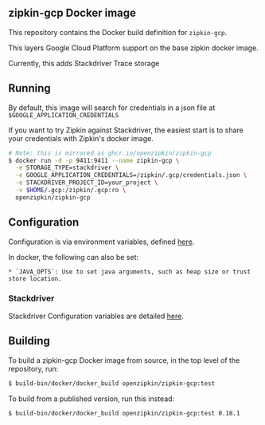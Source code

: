 ## zipkin-gcp Docker image

This repository contains the Docker build definition for `zipkin-gcp`.

This layers Google Cloud Platform support on the base zipkin docker image.

Currently, this adds Stackdriver Trace storage

## Running

By default, this image will search for credentials in a json file at `$GOOGLE_APPLICATION_CREDENTIALS`

If you want to try Zipkin against Stackdriver, the easiest start is to share
your credentials with Zipkin's docker image.

```bash
# Note: this is mirrored as ghcr.io/openzipkin/zipkin-gcp
$ docker run -d -p 9411:9411 --name zipkin-gcp \
  -e STORAGE_TYPE=stackdriver \
  -e GOOGLE_APPLICATION_CREDENTIALS=/zipkin/.gcp/credentials.json \
  -e STACKDRIVER_PROJECT_ID=your_project \
  -v $HOME/.gcp:/zipkin/.gcp:ro \
  openzipkin/zipkin-gcp
```

## Configuration

Configuration is via environment variables, defined [here](../README.md).

In docker, the following can also be set:

    * `JAVA_OPTS`: Use to set java arguments, such as heap size or trust store location.

### Stackdriver

Stackdriver Configuration variables are detailed [here](../module/storage-stackdriver#configuration).

## Building

To build a zipkin-gcp Docker image from source, in the top level of the repository, run:


```bash
$ build-bin/docker/docker_build openzipkin/zipkin-gcp:test
```

To build from a published version, run this instead:

```bash
$ build-bin/docker/docker_build openzipkin/zipkin-gcp:test 0.18.1
```

